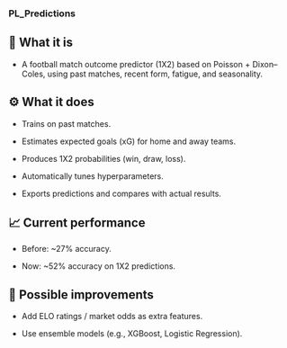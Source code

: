 ### PL\_Predictions



## 📌 What it is



* A football match outcome predictor (1X2) based on Poisson + Dixon–Coles, using past matches, recent form, fatigue, and seasonality.



## ⚙️ What it does



* Trains on past matches.



* Estimates expected goals (xG) for home and away teams.



* Produces 1X2 probabilities (win, draw, loss).



* Automatically tunes hyperparameters.



* Exports predictions and compares with actual results.



## 📈 Current performance



* Before: ~27% accuracy.



* Now: ~52% accuracy on 1X2 predictions.



## 🚀 Possible improvements



* Add ELO ratings / market odds as extra features.



* Use ensemble models (e.g., XGBoost, Logistic Regression).





